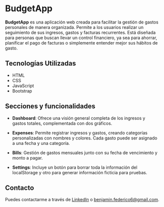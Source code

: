 # BudgetApp

**BudgetApp** es una aplicación web creada para facilitar la gestión de gastos personales de manera organizada. Permite a los usuarios realizar un seguimiento de sus ingresos, gastos y facturas recurrentes. Está diseñada para personas que buscan llevar un control financiero, ya sea para ahorrar, planificar el pago de facturas o simplemente entender mejor sus hábitos de gasto.

## Tecnologías Utilizadas
- HTML
- CSS
- JavaScript
- Bootstrap

## Secciones y funcionalidades
- **Dashboard**: Ofrece una visión general completa de los ingresos y gastos totales, complementada con dos gráficos.

- **Expenses**: Permite registrar ingresos y gastos, creando categorías personalizadas con nombres y colores. Cada gasto puede ser asignado a una fecha y una categoría.

- **Bills**: Gestión de gastos mensuales junto con su fecha de vencimiento y monto a pagar.

- **Settings**: Incluye un botón para borrar toda la información del localStorage y otro para generar información ficticia para pruebas.

## Contacto
Puedes contactarme a través de [LinkedIn](https://www.linkedin.com/in/federicobenjamin/) o <benjamin.federico6@gmail.com>.